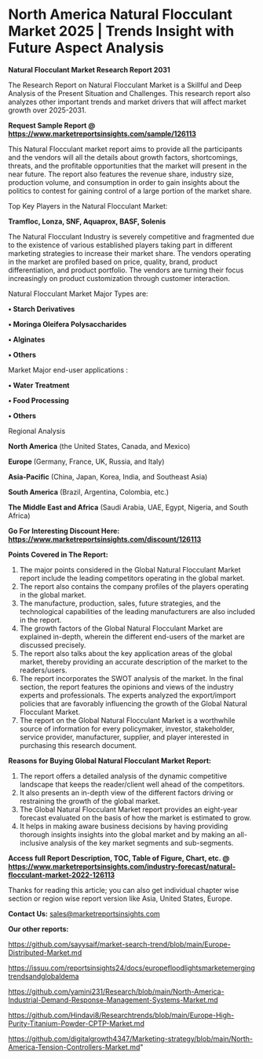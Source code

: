 # North America Natural Flocculant Market 2025 | Trends Insight with Future Aspect Analysis

<strong>Natural Flocculant Market Research Report 2031</strong>

The Research Report on Natural Flocculant Market is a Skillful and Deep Analysis of the Present Situation and Challenges. This research report also analyzes other important trends and market drivers that will affect market growth over 2025-2031.

<strong>Request Sample Report @ <a href=https://www.marketreportsinsights.com/sample/126113>https://www.marketreportsinsights.com/sample/126113</a></strong>

This Natural Flocculant market report aims to provide all the participants and the vendors will all the details about growth factors, shortcomings, threats, and the profitable opportunities that the market will present in the near future. The report also features the revenue share, industry size, production volume, and consumption in order to gain insights about the politics to contest for gaining control of a large portion of the market share.

Top Key Players in the Natural Flocculant Market:

<strong>Tramfloc, Lonza, SNF, Aquaprox, BASF, Solenis</strong>

The Natural Flocculant Industry is severely competitive and fragmented due to the existence of various established players taking part in different marketing strategies to increase their market share. The vendors operating in the market are profiled based on price, quality, brand, product differentiation, and product portfolio. The vendors are turning their focus increasingly on product customization through customer interaction.

Natural Flocculant Market Major Types are:

<strong>• Starch Derivatives

• Moringa Oleifera Polysaccharides

• Alginates

• Others</strong>

Market Major end-user applications :

<strong>• Water Treatment

• Food Processing

• Others</strong>

Regional Analysis

</u><strong><b>North America</b></strong> (the United States, Canada, and Mexico)

<strong><b>Europe </b></strong>(Germany, France, UK, Russia, and Italy)

<strong><b>Asia-Pacific</b></strong> (China, Japan, Korea, India, and Southeast Asia)

<strong><b>South America</b></strong> (Brazil, Argentina, Colombia, etc.)

<strong><b>The Middle East and Africa</b></strong> (Saudi Arabia, UAE, Egypt, Nigeria, and South Africa)

<strong>Go For Interesting Discount Here: <a href=https://www.marketreportsinsights.com/discount/126113>https://www.marketreportsinsights.com/discount/126113</a></strong>

<strong>Points Covered in The Report:</strong>
<ol>
  <li>The major points considered in the Global Natural Flocculant Market report include the leading competitors operating in the global market.</li>
  <li>The report also contains the company profiles of the players operating in the global market.</li>
  <li>The manufacture, production, sales, future strategies, and the technological capabilities of the leading manufacturers are also included in the report.</li>
  <li>The growth factors of the Global Natural Flocculant Market are explained in-depth, wherein the different end-users of the market are discussed precisely.</li>
  <li>The report also talks about the key application areas of the global market, thereby providing an accurate description of the market to the readers/users.</li>
  <li>The report incorporates the SWOT analysis of the market. In the final section, the report features the opinions and views of the industry experts and professionals. The experts analyzed the export/import policies that are favorably influencing the growth of the Global Natural Flocculant Market.</li>
  <li>The report on the Global Natural Flocculant Market is a worthwhile source of information for every policymaker, investor, stakeholder, service provider, manufacturer, supplier, and player interested in purchasing this research document.</li>
</ol>
<strong>Reasons for Buying Global Natural Flocculant Market Report:</strong>

<ol>
  <li>The report offers a detailed analysis of the dynamic competitive landscape that keeps the reader/client well ahead of the competitors.</li>
  <li>It also presents an in-depth view of the different factors driving or restraining the growth of the global market.</li>
  <li>The Global Natural Flocculant Market report provides an eight-year forecast evaluated on the basis of how the market is estimated to grow.</li>
  <li>It helps in making aware business decisions by having providing thorough insights insights into the global market and by making an all-inclusive analysis of the key market segments and sub-segments.</li>
</ol>
<strong>Access full Report Description, TOC, Table of Figure, Chart, etc. @ <a href=https://www.marketreportsinsights.com/industry-forecast/natural-flocculant-market-2022-126113>https://www.marketreportsinsights.com/industry-forecast/natural-flocculant-market-2022-126113</a></strong>


Thanks for reading this article; you can also get individual chapter wise section or region wise report version like Asia, United States, Europe.

<strong>Contact Us:</strong>
sales@marketreportsinsights.com

<strong>Our other reports:</strong>

<a href=https://github.com/sayysaif/market-search-trend/blob/main/Europe-Distributed-Market.md>https://github.com/sayysaif/market-search-trend/blob/main/Europe-Distributed-Market.md</a>

<a href=https://issuu.com/reportsinsights24/docs/europefloodlightsmarketemergingtrendsandglobaldema>https://issuu.com/reportsinsights24/docs/europefloodlightsmarketemergingtrendsandglobaldema</a>

<a href=https://github.com/yamini231/Research/blob/main/North-America-Industrial-Demand-Response-Management-Systems-Market.md>https://github.com/yamini231/Research/blob/main/North-America-Industrial-Demand-Response-Management-Systems-Market.md</a>

<a href=https://github.com/Hindavi8/Researchtrends/blob/main/Europe-High-Purity-Titanium-Powder-CPTP-Market.md>https://github.com/Hindavi8/Researchtrends/blob/main/Europe-High-Purity-Titanium-Powder-CPTP-Market.md</a>

<a href=https://github.com/digitalgrowth4347/Marketing-strategy/blob/main/North-America-Tension-Controllers-Market.md>https://github.com/digitalgrowth4347/Marketing-strategy/blob/main/North-America-Tension-Controllers-Market.md</a>"
